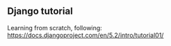 ## Django tutorial

Learning from scratch, following: https://docs.djangoproject.com/en/5.2/intro/tutorial01/
